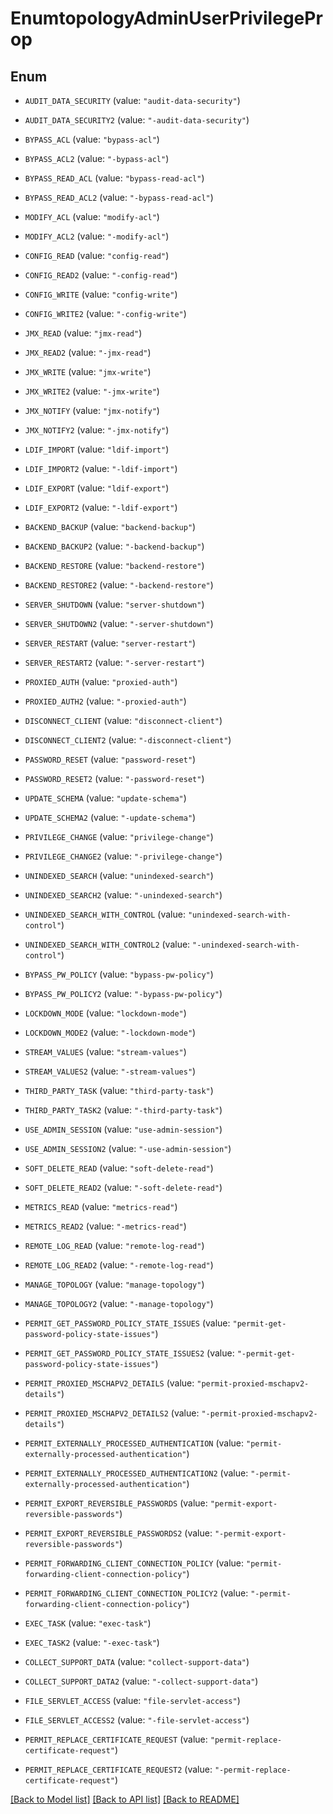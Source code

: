 # EnumtopologyAdminUserPrivilegeProp

## Enum


* `AUDIT_DATA_SECURITY` (value: `"audit-data-security"`)

* `AUDIT_DATA_SECURITY2` (value: `"-audit-data-security"`)

* `BYPASS_ACL` (value: `"bypass-acl"`)

* `BYPASS_ACL2` (value: `"-bypass-acl"`)

* `BYPASS_READ_ACL` (value: `"bypass-read-acl"`)

* `BYPASS_READ_ACL2` (value: `"-bypass-read-acl"`)

* `MODIFY_ACL` (value: `"modify-acl"`)

* `MODIFY_ACL2` (value: `"-modify-acl"`)

* `CONFIG_READ` (value: `"config-read"`)

* `CONFIG_READ2` (value: `"-config-read"`)

* `CONFIG_WRITE` (value: `"config-write"`)

* `CONFIG_WRITE2` (value: `"-config-write"`)

* `JMX_READ` (value: `"jmx-read"`)

* `JMX_READ2` (value: `"-jmx-read"`)

* `JMX_WRITE` (value: `"jmx-write"`)

* `JMX_WRITE2` (value: `"-jmx-write"`)

* `JMX_NOTIFY` (value: `"jmx-notify"`)

* `JMX_NOTIFY2` (value: `"-jmx-notify"`)

* `LDIF_IMPORT` (value: `"ldif-import"`)

* `LDIF_IMPORT2` (value: `"-ldif-import"`)

* `LDIF_EXPORT` (value: `"ldif-export"`)

* `LDIF_EXPORT2` (value: `"-ldif-export"`)

* `BACKEND_BACKUP` (value: `"backend-backup"`)

* `BACKEND_BACKUP2` (value: `"-backend-backup"`)

* `BACKEND_RESTORE` (value: `"backend-restore"`)

* `BACKEND_RESTORE2` (value: `"-backend-restore"`)

* `SERVER_SHUTDOWN` (value: `"server-shutdown"`)

* `SERVER_SHUTDOWN2` (value: `"-server-shutdown"`)

* `SERVER_RESTART` (value: `"server-restart"`)

* `SERVER_RESTART2` (value: `"-server-restart"`)

* `PROXIED_AUTH` (value: `"proxied-auth"`)

* `PROXIED_AUTH2` (value: `"-proxied-auth"`)

* `DISCONNECT_CLIENT` (value: `"disconnect-client"`)

* `DISCONNECT_CLIENT2` (value: `"-disconnect-client"`)

* `PASSWORD_RESET` (value: `"password-reset"`)

* `PASSWORD_RESET2` (value: `"-password-reset"`)

* `UPDATE_SCHEMA` (value: `"update-schema"`)

* `UPDATE_SCHEMA2` (value: `"-update-schema"`)

* `PRIVILEGE_CHANGE` (value: `"privilege-change"`)

* `PRIVILEGE_CHANGE2` (value: `"-privilege-change"`)

* `UNINDEXED_SEARCH` (value: `"unindexed-search"`)

* `UNINDEXED_SEARCH2` (value: `"-unindexed-search"`)

* `UNINDEXED_SEARCH_WITH_CONTROL` (value: `"unindexed-search-with-control"`)

* `UNINDEXED_SEARCH_WITH_CONTROL2` (value: `"-unindexed-search-with-control"`)

* `BYPASS_PW_POLICY` (value: `"bypass-pw-policy"`)

* `BYPASS_PW_POLICY2` (value: `"-bypass-pw-policy"`)

* `LOCKDOWN_MODE` (value: `"lockdown-mode"`)

* `LOCKDOWN_MODE2` (value: `"-lockdown-mode"`)

* `STREAM_VALUES` (value: `"stream-values"`)

* `STREAM_VALUES2` (value: `"-stream-values"`)

* `THIRD_PARTY_TASK` (value: `"third-party-task"`)

* `THIRD_PARTY_TASK2` (value: `"-third-party-task"`)

* `USE_ADMIN_SESSION` (value: `"use-admin-session"`)

* `USE_ADMIN_SESSION2` (value: `"-use-admin-session"`)

* `SOFT_DELETE_READ` (value: `"soft-delete-read"`)

* `SOFT_DELETE_READ2` (value: `"-soft-delete-read"`)

* `METRICS_READ` (value: `"metrics-read"`)

* `METRICS_READ2` (value: `"-metrics-read"`)

* `REMOTE_LOG_READ` (value: `"remote-log-read"`)

* `REMOTE_LOG_READ2` (value: `"-remote-log-read"`)

* `MANAGE_TOPOLOGY` (value: `"manage-topology"`)

* `MANAGE_TOPOLOGY2` (value: `"-manage-topology"`)

* `PERMIT_GET_PASSWORD_POLICY_STATE_ISSUES` (value: `"permit-get-password-policy-state-issues"`)

* `PERMIT_GET_PASSWORD_POLICY_STATE_ISSUES2` (value: `"-permit-get-password-policy-state-issues"`)

* `PERMIT_PROXIED_MSCHAPV2_DETAILS` (value: `"permit-proxied-mschapv2-details"`)

* `PERMIT_PROXIED_MSCHAPV2_DETAILS2` (value: `"-permit-proxied-mschapv2-details"`)

* `PERMIT_EXTERNALLY_PROCESSED_AUTHENTICATION` (value: `"permit-externally-processed-authentication"`)

* `PERMIT_EXTERNALLY_PROCESSED_AUTHENTICATION2` (value: `"-permit-externally-processed-authentication"`)

* `PERMIT_EXPORT_REVERSIBLE_PASSWORDS` (value: `"permit-export-reversible-passwords"`)

* `PERMIT_EXPORT_REVERSIBLE_PASSWORDS2` (value: `"-permit-export-reversible-passwords"`)

* `PERMIT_FORWARDING_CLIENT_CONNECTION_POLICY` (value: `"permit-forwarding-client-connection-policy"`)

* `PERMIT_FORWARDING_CLIENT_CONNECTION_POLICY2` (value: `"-permit-forwarding-client-connection-policy"`)

* `EXEC_TASK` (value: `"exec-task"`)

* `EXEC_TASK2` (value: `"-exec-task"`)

* `COLLECT_SUPPORT_DATA` (value: `"collect-support-data"`)

* `COLLECT_SUPPORT_DATA2` (value: `"-collect-support-data"`)

* `FILE_SERVLET_ACCESS` (value: `"file-servlet-access"`)

* `FILE_SERVLET_ACCESS2` (value: `"-file-servlet-access"`)

* `PERMIT_REPLACE_CERTIFICATE_REQUEST` (value: `"permit-replace-certificate-request"`)

* `PERMIT_REPLACE_CERTIFICATE_REQUEST2` (value: `"-permit-replace-certificate-request"`)


[[Back to Model list]](../README.md#documentation-for-models) [[Back to API list]](../README.md#documentation-for-api-endpoints) [[Back to README]](../README.md)


